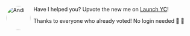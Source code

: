 <img src="https://andisearch.com/assets/andi-robot-v2-640.png" style="width: 64px; height: 64px; float: left; margin-right: 8px; border-radius: 9999px; vertical-align: top;" alt="Andi" />Have I helped you? Upvote the new me on [Launch YC](https://www.ycombinator.com/launches/JC8-andi-making-search-fun-factual-and-interesting)! 

Thanks to everyone who already voted! No login needed 🤗 🙏
